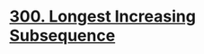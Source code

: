 # [300. Longest Increasing Subsequence](https://leetcode.com/problems/longest-increasing-subsequence/description/)